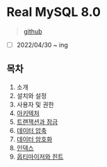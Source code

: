 # Real MySQL 8.0

> [github](https://github.com/wikibook/realmysql80)

- [ ] 2022/04/30 ~ ing

## 목차

1. 소개
2. 설치와 설정
3. 사용자 및 권한
4. [아키텍처](./chapter04/README.md)
5. [트랜잭션과 잠금](./chapter05/README.md)
6. [데이터 압축](./chapter06/README.md)
7. [데이터 암호화](./chapter07/README.md)
8. [인덱스](./chapter08/README.md)
9. [옵티마이저와 힌트](./chapter09/README.md)